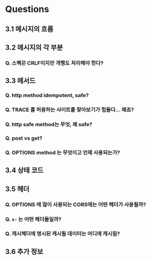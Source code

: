 # Questions

## 3.1 메시지의 흐름

## 3.2 메시지의 각 부분

### Q. 스펙은 CRLF이지만 개행도 처리해야 한다?

## 3.3 메서드

### Q. http method idempotent, safe?

### Q. TRACE 를 허용하는 사이트를 찾아보기가 힘들다... 왜죠?

### Q. http safe method는 무엇, 왜 safe?

### Q. post vs get?

### Q. OPTIONS method 는 무엇이고 언제 사용되는가?

## 3.4 상태 코드

## 3.5 헤더

### Q. OPTIONS 에 많이 사용되는 CORS에는 어떤 헤더가 사용될까?

### Q. `x-` 는 어떤 헤더들일까?

### Q. 캐시헤더에 명시된 캐시될 데이터는 어디에 캐시됨?

## 3.6 추가 정보

